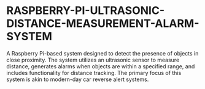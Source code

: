 # RASPBERRY-PI-ULTRASONIC-DISTANCE-MEASUREMENT-ALARM-SYSTEM
 A Raspberry Pi-based system designed to detect the presence of objects in close proximity. The system utilizes an ultrasonic sensor to measure distance, generates alarms when objects are within a specified range, and includes functionality for distance tracking. The primary focus of this system is akin to modern-day car reverse alert systems.
